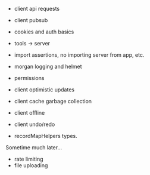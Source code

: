 
- client api requests
- client pubsub
- cookies and auth basics

- tools -> server
- import assertions, no importing server from app, etc.

- morgan logging and helmet

- permissions
- client optimistic updates
- client cache garbage collection
- client offline
- client undo/redo

- recordMapHelpers types.



Sometime much later...
- rate limiting
- file uploading

